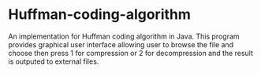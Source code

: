 # Huffman-coding-algorithm

An implementation for Huffman coding algorithm in Java. This program provides graphical user interface allowing user to browse the file and choose then press 1 for compression or 2 for decompression and the result is outputed to external files.
